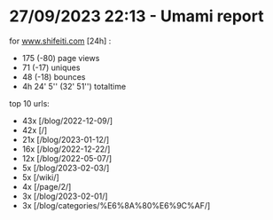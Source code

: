 # 27/09/2023 22:13 - Umami report
for www.shifeiti.com [24h] :

 - 175 (-80) page views
 - 71 (-17) uniques
 - 48 (-18) bounces
 - 4h 24' 5'' (32' 51'') totaltime


top 10 urls:
 - 43x [/blog/2022-12-09/]
 - 42x [/]
 - 21x [/blog/2023-01-12/]
 - 16x [/blog/2022-12-22/]
 - 12x [/blog/2022-05-07/]
 - 5x [/blog/2023-02-03/]
 - 5x [/wiki/]
 - 4x [/page/2/]
 - 3x [/blog/2023-02-01/]
 - 3x [/blog/categories/%E6%8A%80%E6%9C%AF/]


